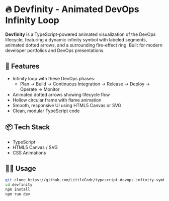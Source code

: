 # 🔥 Devfinity - Animated DevOps Infinity Loop

**Devfinity** is a TypeScript-powered animated visualization of the DevOps lifecycle, featuring a dynamic infinity symbol with labeled segments, animated dotted arrows, and a surrounding fire-effect ring. Built for modern developer portfolios and DevOps presentations.

## 🚀 Features

- Infinity loop with these DevOps phases:
  - Plan → Build → Continuous Integration → Release → Deploy → Operate → Monitor
- Animated dotted arrows showing lifecycle flow
- Hollow circular frame with flame animation
- Smooth, responsive UI using HTML5 Canvas or SVG
- Clean, modular TypeScript code

## 📦 Tech Stack

- TypeScript
- HTML5 Canvas / SVG
- CSS Animations

## 🧑‍💻 Usage

```bash
git clone https://github.com/LittleCodr/typescript-devops-infinity-symbol
cd devfinity
npm install
npm run dev
